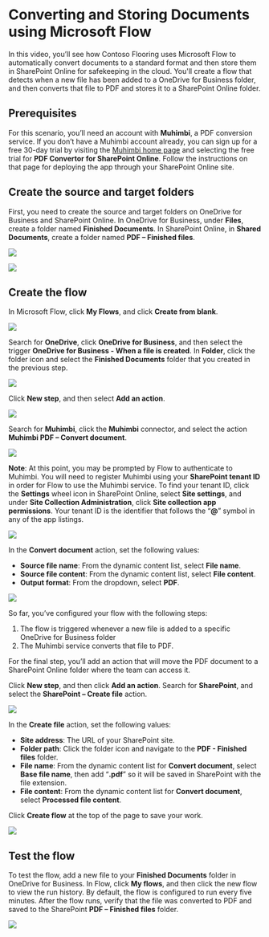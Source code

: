 <properties
   pageTitle="Creating a Document Conversion Flow | Microsoft Flow"
   description="Creating a Document Conversion Flow in Microsoft Flow"
   services=""
   suite="flow"
   documentationCenter="na"
   authors="v-brbene"
   manager="anneta"
   editor=""
   tags=""
   featuredVideoId="os33pHQ9jSU"
   courseDuration="4m"/>

<tags
   ms.service="flow"
   ms.devlang="na"
   ms.topic="get-started-article"
   ms.tgt_pltfrm="na"
   ms.workload="na"
   ms.date="07/05/2017"
   ms.author="v-brbene"/>

# Converting and Storing Documents using Microsoft Flow 

In this video, you’ll see how Contoso Flooring uses Microsoft Flow to automatically convert documents to a standard format and then store them in SharePoint Online for safekeeping in the cloud. You'll create a flow that detects when a new file has been added to a OneDrive for Business folder, and then converts that file to PDF and stores it to a SharePoint Online folder. 

## Prerequisites

For this scenario, you’ll need an account with **Muhimbi**, a PDF conversion service. If you don’t have a Muhimbi account already, you can sign up for a free 30-day trial by visiting the [Muhimbi home page](https://www.muhimbi.com) and selecting the free trial for **PDF Convertor for SharePoint Online**. Follow the instructions on that page for deploying the app through your SharePoint Online site. 

## Create the source and target folders
First, you need to create the source and target folders on OneDrive for Business and SharePoint Online. In OneDrive for Business, under **Files**, create a folder named **Finished Documents**. In SharePoint Online, in **Shared Documents**, create a folder named **PDF – Finished files**. 

![](./media/learning-create-pdf/onedrive-folder.png)


![](./media/learning-create-pdf/sharepoint-folder.png)

## Create the flow

In Microsoft Flow, click **My Flows**, and click **Create from blank**. 

![](./media/learning-create-pdf/create-blank-flow.png)

Search for **OneDrive**, click **OneDrive for Business**, and then select the trigger **OneDrive for Business - When a file is created**. In **Folder**, click the folder icon and select the **Finished Documents** folder that you created in the previous step. 

![](./media/learning-create-pdf/onedrive-trigger.png)

Click **New step**, and then select **Add an action**. 

![](./media/learning-create-pdf/new-action.png)

Search for **Muhimbi**, click the **Muhimbi** connector, and select the action **Muhimbi PDF – Convert document**.

![](./media/learning-create-pdf/muhimbi-action.png)

**Note**: At this point, you may be prompted by Flow to authenticate to Muhimbi. You will need to register Muhimbi using your **SharePoint tenant ID** in order for Flow to use the Muhimbi service. To find your tenant ID, click the **Settings** wheel icon in SharePoint Online, select **Site settings**, and under **Site Collection Administration**, click **Site collection app permissions**. Your tenant ID is the identifier that follows the “**@**” symbol in any of the app listings. 

![](./media/learning-create-pdf/tenant-id.png)

In the **Convert document** action, set the following values:
- **Source file name**: From the dynamic content list, select **File name**.
- **Source file content**: From the dynamic content list, select **File content**.
- **Output format**: From the dropdown, select **PDF**.

![](./media/learning-create-pdf/muhimbi-configuration.png)

So far, you’ve configured your flow with the following steps: 

1. The flow is triggered whenever a new file is added to a specific OneDrive for Business folder 
1. The Muhimbi service converts that file to PDF. 

For the final step, you’ll add an action that will move the PDF document to a SharePoint Online folder where the team can access it.  

Click **New step**, and then click **Add an action**.  Search for **SharePoint**, and select the **SharePoint – Create file** action. 

![](./media/learning-create-pdf/sharepoint-create-file.png)

In the **Create file** action, set the following values:
- **Site address**: The URL of your SharePoint site.  
- **Folder path**: Click the folder icon and navigate to the **PDF - Finished files** folder.
- **File name**: From the dynamic content list for **Convert document**, select **Base file name**, then add “**.pdf**” so it will be saved in SharePoint with the file extension. 
- **File content**: From the dynamic content list for **Convert document**, select **Processed file content**.

Click **Create flow** at the top of the page to save your work.


![](./media/learning-create-pdf/sharepoint-configure-file.png)

## Test the flow

  To test the flow, add a new file to your **Finished Documents** folder in OneDrive for Business. In Flow, click **My flows**, and then click the new flow to view the run history. By default, the flow is configured  to run every five minutes. After the flow runs, verify that the file was converted to PDF and saved to the SharePoint **PDF – Finished files** folder. 

![](./media/learning-create-pdf/test-the-flow.png)